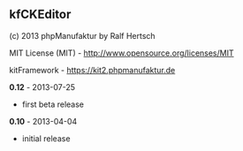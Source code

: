 ## kfCKEditor

(c) 2013 phpManufaktur by Ralf Hertsch

MIT License (MIT) - <http://www.opensource.org/licenses/MIT>

kitFramework - <https://kit2.phpmanufaktur.de>

**0.12** - 2013-07-25 

* first beta release

**0.10** - 2013-04-04

* initial release